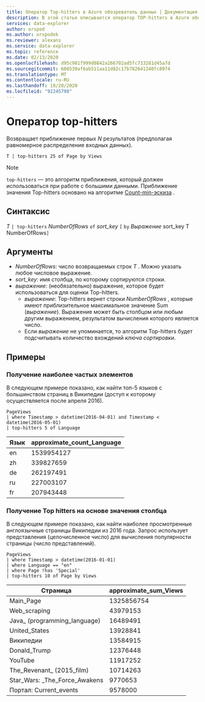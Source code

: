 ```yaml
---
title: Оператор Top-hitters в Azure обозреватель данных | Документация Майкрософт
description: В этой статье описывается оператор TOP-hitters в Azure обозреватель данных.
services: data-explorer
author: orspod
ms.author: orspodek
ms.reviewer: alexans
ms.service: data-explorer
ms.topic: reference
ms.date: 02/13/2020
ms.openlocfilehash: d95c981f999d0842a266702ad5fc733281d45a7d
ms.sourcegitcommit: 608539af6ab511aa11d82c17b782641340fc8974
ms.translationtype: MT
ms.contentlocale: ru-RU
ms.lasthandoff: 10/20/2020
ms.locfileid: "92245798"
---
```

# <a name="top-hitters-operator"></a>Оператор top-hitters

Возвращает приближение первых *N* результатов (предполагая равномерное распределение входных данных).

```kusto
T | top-hitters 25 of Page by Views 
```

> [!NOTE]
> `top-hitters` — это алгоритм приближения, который должен использоваться при работе с большими данными. Приближение значения Top-hitters основано на алгоритме [Count-min-эскиза](https://en.wikipedia.org/wiki/Count%E2%80%93min_sketch) .  

## <a name="syntax"></a>Синтаксис

*T* `| top-hitters` *NumberOfRows* `of` *sort_key* `[` `by` *Выражение* sort_key T NumberOfRows`]`

## <a name="arguments"></a>Аргументы

* *NumberOfRows*: число возвращаемых строк *T* . Можно указать любое числовое выражение.
* *sort_key*: имя столбца, по которому сортируются строки.
* *выражение*: (необязательно) выражение, которое будет использоваться для оценки Top-hitters. 
    * *выражение*: Top-hitters вернет строки *NumberOfRows* , которые имеют приблизительное максимальное значение Sum (*выражение*). Выражение может быть столбцом или любым другим выражением, результатом вычисления которого является число. 
    *  Если *выражение* не упоминается, то алгоритм Top-hitters будет подсчитывать количество вхождений *ключа сортировки*.  

## <a name="examples"></a>Примеры

### <a name="get-most-frequent-items"></a>Получение наиболее частых элементов 

В следующем примере показано, как найти топ-5 языков с большинством страниц в Википедии (доступ к которому осуществляется после апреля 2016). 

```kusto
PageViews
| where Timestamp > datetime(2016-04-01) and Timestamp < datetime(2016-05-01) 
| top-hitters 5 of Language 
```

|Язык|approximate_count_Language|
|---|---|
|en|1539954127|
|zh|339827659|
|de|262197491|
|ru|227003107|
|fr|207943448|

### <a name="get-top-hitters-based-on-column-value"></a>Получение Top hitters на основе значения столбца

В следующем примере показано, как найти наиболее просмотренные англоязычные страницы Википедии из 2016 года. Запрос использует представления (целочисленное число) для вычисления популярности страницы (число представлений). 

```kusto
PageViews
| where Timestamp > datetime(2016-01-01)
| where Language == "en"
| where Page !has 'Special'
| top-hitters 10 of Page by Views
```

|Страница|approximate_sum_Views|
|---|---|
|Main_Page|1325856754|
|Web_scraping|43979153|
|Java_ (programming_language)|16489491|
|United_States|13928841|
|Википедии|13584915|
|Donald_Trump|12376448|
|YouTube|11917252|
|The_Revenant_ (2015_film)|10714263|
|Star_Wars: _The_Force_Awakens|9770653|
|Портал: Current_events|9578000|
